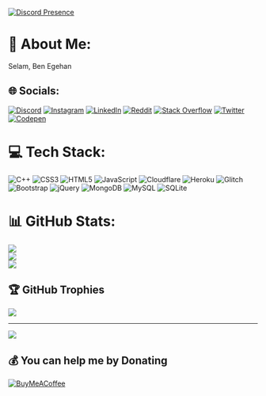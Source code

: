 [![Discord Presence](https://lanyard.cnrad.dev/api/722523001823690873)](https://discord.com/users/722523001823690873)

# 💫 About Me:
Selam, Ben Egehan


## 🌐 Socials:
[![Discord](https://img.shields.io/badge/Discord-%237289DA.svg?logo=discord&logoColor=white)](https://discord.gg/9TyEZnqfVV) [![Instagram](https://img.shields.io/badge/Instagram-%23E4405F.svg?logo=Instagram&logoColor=white)](https://instagram.com/egehan.kontas55) [![LinkedIn](https://img.shields.io/badge/LinkedIn-%230077B5.svg?logo=linkedin&logoColor=white)](https://www.linkedin.com/in/egehan-kontas-a91986250) [![Reddit](https://img.shields.io/badge/Reddit-%23FF4500.svg?logo=Reddit&logoColor=white)](https://reddit.com/user/egehan5552) [![Stack Overflow](https://img.shields.io/badge/-Stackoverflow-FE7A16?logo=stack-overflow&logoColor=white)](https://stackoverflow.com/users/18989055) [![Twitter](https://img.shields.io/badge/Twitter-%231DA1F2.svg?logo=Twitter&logoColor=white)](https://twitter.com/egehan_kontas) [![Codepen](https://img.shields.io/badge/Codepen-000000?style=for-the-badge&logo=codepen&logoColor=white)](https://codepen.io/egehan0250) 

# 💻 Tech Stack:
![C++](https://img.shields.io/badge/c++-%2300599C.svg?style=for-the-badge&logo=c%2B%2B&logoColor=white) ![CSS3](https://img.shields.io/badge/css3-%231572B6.svg?style=for-the-badge&logo=css3&logoColor=white) ![HTML5](https://img.shields.io/badge/html5-%23E34F26.svg?style=for-the-badge&logo=html5&logoColor=white) ![JavaScript](https://img.shields.io/badge/javascript-%23323330.svg?style=for-the-badge&logo=javascript&logoColor=%23F7DF1E) ![Cloudflare](https://img.shields.io/badge/Cloudflare-F38020?style=for-the-badge&logo=Cloudflare&logoColor=white) ![Heroku](https://img.shields.io/badge/heroku-%23430098.svg?style=for-the-badge&logo=heroku&logoColor=white) ![Glitch](https://img.shields.io/badge/glitch-%233333FF.svg?style=for-the-badge&logo=glitch&logoColor=white) ![Bootstrap](https://img.shields.io/badge/bootstrap-%23563D7C.svg?style=for-the-badge&logo=bootstrap&logoColor=white) ![jQuery](https://img.shields.io/badge/jquery-%230769AD.svg?style=for-the-badge&logo=jquery&logoColor=white) ![MongoDB](https://img.shields.io/badge/MongoDB-%234ea94b.svg?style=for-the-badge&logo=mongodb&logoColor=white) ![MySQL](https://img.shields.io/badge/mysql-%2300f.svg?style=for-the-badge&logo=mysql&logoColor=white) ![SQLite](https://img.shields.io/badge/sqlite-%2307405e.svg?style=for-the-badge&logo=sqlite&logoColor=white)
# 📊 GitHub Stats:
![](https://github-readme-stats.vercel.app/api?username=egehan0250&theme=dark&hide_border=false&include_all_commits=false&count_private=false)<br/>
![](https://github-readme-streak-stats.herokuapp.com/?user=egehan0250&theme=dark&hide_border=false)<br/>
![](https://github-readme-stats.vercel.app/api/top-langs/?username=egehan0250&theme=dark&hide_border=false&include_all_commits=false&count_private=false&layout=compact)

## 🏆 GitHub Trophies
![](https://github-profile-trophy.vercel.app/?username=egehan0250&theme=discord&no-frame=true&no-bg=true&margin-w=4)



---
[![](https://visitcount.itsvg.in/api?id=egehan0250&icon=1&color=0)](https://visitcount.itsvg.in)

  ## 💰 You can help me by Donating
  [![BuyMeACoffee](https://img.shields.io/badge/Buy%20Me%20a%20Coffee-ffdd00?style=for-the-badge&logo=buy-me-a-coffee&logoColor=black)](https://buymeacoffee.com/egehan) 

  
